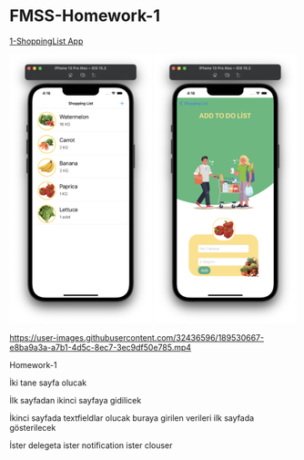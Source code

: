 # FMSS-Homework-1


[1-ShoppingList App](https://github.com/FMSS-IOS-Patika-Bootcamp/homework-1-gulzade)

<img src="https://github.com/FMSS-IOS-Patika-Bootcamp/homework-1-gulzade/blob/main/ShoppingListScreen.png" width="250"/> <img src="https://github.com/FMSS-IOS-Patika-Bootcamp/homework-1-gulzade/blob/main/AddPruductScreen.png" width="250"/>

https://user-images.githubusercontent.com/32436596/189530667-e8ba9a3a-a7b1-4d5c-8ec7-3ec9df50e785.mp4


Homework-1

İki tane sayfa olucak

İlk sayfadan ikinci sayfaya gidilicek

İkinci sayfada textfieldlar olucak buraya girilen verileri ilk sayfada gösterilecek

İster delegeta ister notification ister clouser

